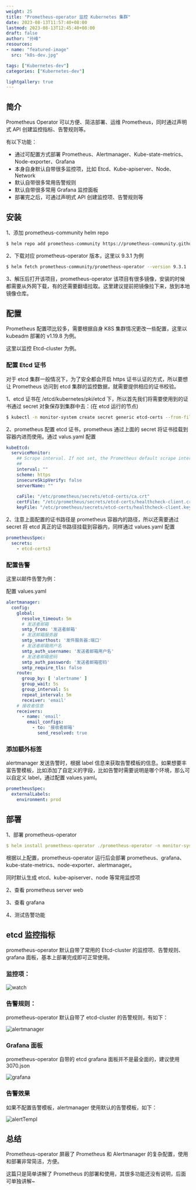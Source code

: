 ```yaml
---
weight: 25
title: "Prometheus-operator 监控 Kubernetes 集群"
date: 2023-08-13T11:57:40+08:00
lastmod: 2023-08-13T12:45:40+08:00
draft: false
author: "孙峰"
resources:
- name: "featured-image"
  src: "k8s-dev.jpg"

tags: ["Kubernetes-dev"]
categories: ["Kubernetes-dev"]

lightgallery: true
---
```


## 简介

Prometheus Operator 可以方便、简洁部署、运维 Prometheus，同时通过声明式 API 创建监控指标、告警规则等。

有以下功能：

- 通过可配置方式部署 Prometheus、Alertmanager、Kube-state-metrics、Node-exporter、Grafana
- 本身自身默认自带很多监控项，比如 Etcd、Kube-apiserver、Node、Network
- 默认自带很多常用告警规则
- 默认自带很多常用 Grafana 监控面板
- 部署完之后，可通过声明式 API 创建监控项、告警规则等

## 安装

1、添加 prometheus-community helm repo

```bash
$ helm repo add prometheus-community https://prometheus-community.github.io/helm-charts
```

2、下载对应 prometheus-operator 版本，这里以 9.3.1 为例

```bash
$ helm fetch prometheus-community/prometheus-operator --version 9.3.1
```

3、解压后打开该项目，prometheus-operator 该项目有很多镜像，安装的时候都需要从外网下载，有的还需要翻墙拉取。这里建议提前把镜像拉下来，放到本地镜像仓库。

## 配置

Prometheus 配置项比较多，需要根据自身 K8S 集群情况更改一些配置，这里以 kubeadm 部署的 v1.19.8 为例。

这里以监控 Etcd-cluster 为例。

### 配置 Etcd 证书

对于 etcd 集群一般情况下，为了安全都会开启 https 证书认证的方式，所以要想让 Prometheus 访问到 etcd 集群的监控数据，就需要提供相应的证书校验。

1、etcd 证书在 /etcd/kubernetes/pki/etcd 下，所以首先我们将需要使用到的证书通过 secret 对象保存到集群中去：(在 etcd 运行的节点)

```bash
$ kubectl -n monitor-system create secret generic etcd-certs --from-file=/etc/kubernetes/pki/etcd/healthcheck-client.crt --from-file=/etc/kubernetes/pki/etcd/healthcheck-client.key --from-file=/etc/kubernetes/pki/etcd/ca.crt
```

2、prometheus 配置 etcd 证书，prometheus 通过上面的 secret 将证书挂载到容器内进而使用。通过 valus.yaml 配置

```yaml
kubeEtcd:
  serviceMonitor:
    ## Scrape interval. If not set, the Prometheus default scrape interval is used.
    ##
    interval: ""
    scheme: https
    insecureSkipVerify: false
    serverName: ""
    
    caFile: "/etc/prometheus/secrets/etcd-certs/ca.crt"
    certFile: "/etc/prometheus/secrets/etcd-certs/healthcheck-client.crt"
    keyFile: "/etc/prometheus/secrets/etcd-certs/healthcheck-client.key"
```

2、注意上面配置的证书路径是 prometheus 容器内的路径，所以还需要通过 secret 将 etcd 真正的证书路径挂载到容器内，同样通过 values.yaml 配置

```yaml
prometheusSpec:
  secrets:
    - etcd-certs3
```

### 配置告警

这里以邮件告警为例：

配置 values.yaml

```yaml
alertmanager:
  config:
    global:
      resolve_timeout: 5m
      # 发送者邮箱
      smtp_from: '发送者邮箱'
      # 发送邮箱服务器
      smtp_smarthost: '发件服务器:端口'
      # 发送者邮箱用户名
      smtp_auth_username: '发送者邮箱用户名'
      # 发送者邮箱密码
      smtp_auth_password: '发送者邮箱密码'
      smtp_require_tls: false
    route:
      group_by: [ 'alertname' ]
      group_wait: 5s
      group_interval: 5s
      repeat_interval: 5m
      receiver: 'email'
    # 接收者信息
    receivers:
      - name: 'email'
        email_configs:
          - to: '接收者邮箱'
            send_resolved: true
```

### 添加额外标签

alertmanager 发送告警时，根据 label 信息来获取告警模板的信息。如果想要丰富告警模板，比如添加了自定义的字段，比如告警时需要说明是哪个环境，那么可以自定义 label，通过配置 values.yaml。

```yaml
prometheusSpec:
  externalLabels:
    environment: prod
```

## 部署

1、部署 prometheus-operator

```yaml
$ helm install prometheus-operator ./prometheus-operator -n monitor-system --create-namespace
```

根据以上配置，prometheus-operator 运行后会部署 prometheus、grafana、kube-state-metrics、node-exporter、alertmanager。

同时默认生成 etcd、kube-apiserver、node 等常用监控项

2、查看 prometheus server web

3、查看 grafana

4、测试告警功能

## etcd 监控指标

prometheus-operator 默认自带了常用的 Etcd-cluster 的监控项、告警规则、grafana 面板，基本上部署完成即可正常使用。

### 监控项：

![watch](watch.png "监控")

### 告警规则：

prometheus-operator 默认自带了 etcd-cluster 的告警规则，有如下：

![alertmanager](alert.png "告警")

### Grafana 面板

prometheus-operator 自带的 etcd grafana 面板并不是最全面的，建议使用 3070.json

![grafana](grafana.png "grafana 面板") 

### 告警效果

如果不配置告警模板，alertmanager 使用默认的告警模板，如下：

![alertTempl](templ.png "告警模板")

## 总结

Prometheus-operator 屏蔽了 Prometheus 和 Alertmanager 的复杂配置，使用和部署非常简洁，方便。

这篇只是简单讲解了 Prometheus 的部署和使用，其很多功能还没有说明，后面可单独讲解~